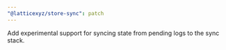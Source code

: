 ```yaml
---
"@latticexyz/store-sync": patch
---
```


Add experimental support for syncing state from pending logs to the sync stack.
